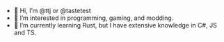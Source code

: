 - 👋 Hi, I’m @ttj or @tastetest
- 👀 I’m interested in programming, gaming, and modding.
- 🌱 I’m currently learning Rust, but I have extensive knowledge in C#, JS and TS.


<!---
tastetest/tastetest is a ✨ special ✨ repository because its `README.md` (this file) appears on your GitHub profile.
You can click the Preview link to take a look at your changes.
--->
